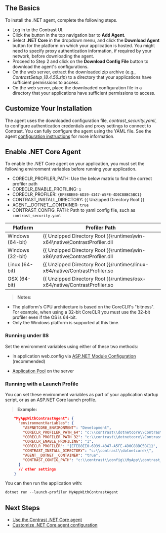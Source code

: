 
<!--
title: "Contrast .NET Core Agent Installation"
description: "Contrast .NET Core agent installation instructions."
tags: "installation agent .NET Core"
-->

## The Basics

To install the .NET agent, complete the following steps.

* Log in to the Contrast UI. 
* Click the button in the top navigation bar to **Add Agent**.
* Select **.NET Core** in the dropdown menu, and click the **Download Agent** button for the platform on which your application is hosted. You might need to specify proxy authentication information, if required by your network, before downloading the agent.
* Proceed to Step 2 and click on the **Download Config File** button to download the agent's configurations.
* On the web server, extract the downloaded zip archive (e.g., *ContrastSetup_18.4.56.zip*) to a directory that your applications have sufficient permissions to access.
* On the web server, place the downloaded configuration file in a directory that your applications have sufficient permissions to access.


## Customize Your Installation

The agent uses the downloaded configuration file, *contrast_security.yaml*, to configure authentication credentials and proxy settings to connect to Contrast. You can fully configure the agent using the YAML file. See the agent [configuration instructions](installation-netcoreconfig.html#netcore-yaml) for more information.

 
## Enable .NET Core Agent

To enable the .NET Core agent on your application, you must set the following environment variables before running your application.

* CORECLR_PROFILER_PATH: Use the below matrix to find the correct profiler path
* CORECLR_ENABLE_PROFILING: `1`
* CORECLR_PROFILER: `{EFEB8EE0-6D39-4347-A5FE-4D0C88BC5BC1}`
* CONTRAST_INSTALL_DIRECTORY: \{\{ Unzipped Directory Root \}\}
* AGENT__DOTNET__CONTAINER: `true`
* CONTRAST_CONFIG_PATH: Path to yaml config file, such as `contrast_security.yaml`

| Platform | Profiler Path |
|--|--|
| Windows (64-bit) | \{\{ Unzipped Directory Root \}\}\runtimes\win-x64\native\ContrastProfiler.dll |
| Windows (32-bit) | \{\{ Unzipped Directory Root \}\}\runtimes\win-x86\native\ContrastProfiler.dll |
| Linux (64-bit) | \{\{ Unzipped Directory Root \}\}/runtimes/linux-x64/native/ContrastProfiler.so |
| OSX (64-bit) | \{\{ Unzipped Directory Root \}\}/runtimes/osx-x64/native/ContrastProfiler.so |

> **Notes:** 
 * The platform's CPU architecture is based on the CoreCLR's "bitness". For example, when using a 32-bit CoreCLR you must use the 32-bit profiler even if the OS is 64-bit.
 * Only the Windows platform is supported at this time.

### Running under IIS

Set the environment variables using either of these two methods:

* In application web.config via [ASP.NET Module Configuration](https://docs.microsoft.com/en-us/aspnet/core/host-and-deploy/aspnet-core-module?view=aspnetcore-2.2#setting-environment-variables) (recommended)

* [Application Pool](https://docs.microsoft.com/en-us/iis/configuration/system.applicationHost/applicationPools/add/environmentVariables/#appcmdexe) on the server

### Running with a Launch Profile

You can set these environment variables as part of your application startup script, or as an ASP.NET Core launch profile.  

> **Example:**
```json
    "MyAppWithContrastAgent": {      
      "environmentVariables": {
        "ASPNETCORE_ENVIRONMENT": "Development",
        "CORECLR_PROFILER_PATH_64": "c:\\contrast\\dotnetcore\\ContrastProfiler-64.dll",
        "CORECLR_PROFILER_PATH_32": "c:\\contrast\\dotnetcore\\ContrastProfiler-32.dll",
        "CORECLR_ENABLE_PROFILING": "1",
        "CORECLR_PROFILER": "{EFEB8EE0-6D39-4347-A5FE-4D0C88BC5BC1}",
        "CONTRAST_INSTALL_DIRECTORY": "c:\\contrast\\dotnetcore\\",
        "AGENT__DOTNET__CONTAINER": "true",
        "CONTRAST_CONFIG_PATH": "c:\\contrast\\config\\MyApp\\contrast_security.yaml"
      }
      // other settings
    }
```

You can then run the application with: 

```powershell
dotnet run --launch-profiler MyAppWithContrastAgent
```

## Next Steps

* [Use the Contrast .NET Core agent](installation-netcoreusage.html)  
* [Customize .NET Core agent configuration](installation-netcoreconfig.html)  
